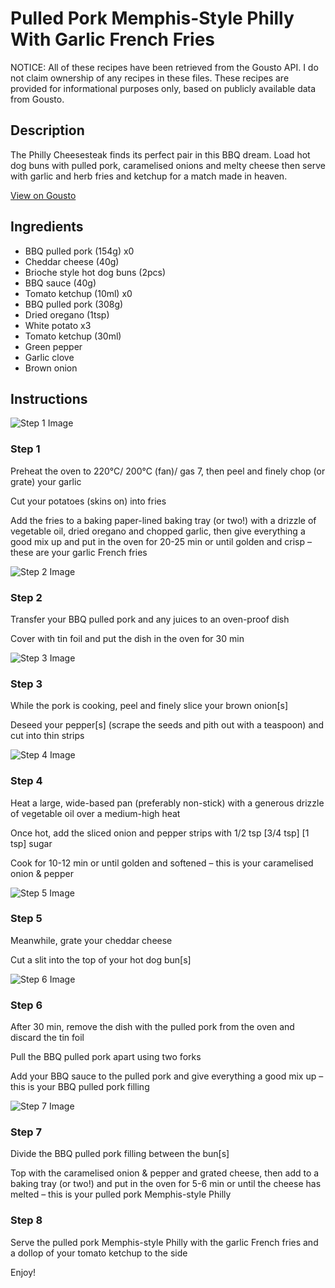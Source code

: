 # Pulled Pork Memphis-Style Philly With Garlic French Fries

NOTICE: All of these recipes have been retrieved from the Gousto API. I do not claim ownership of any recipes in these files. These recipes are provided for informational purposes only, based on publicly available data from Gousto.

## Description

The Philly Cheesesteak finds its perfect pair in this BBQ dream.  Load hot dog buns with pulled pork, caramelised onions and melty cheese then serve with garlic and herb fries and ketchup for a match made in heaven.

[View on Gousto](https://www.gousto.co.uk/recipes/cookbook/the-pulled-pork-memphis-philly-with-garlic-french-fries)

## Ingredients

- BBQ pulled pork (154g) x0
- Cheddar cheese (40g)
- Brioche style hot dog buns (2pcs)
- BBQ sauce (40g)
- Tomato ketchup (10ml) x0
- BBQ pulled pork (308g)
- Dried oregano (1tsp)
- White potato x3
- Tomato ketchup (30ml)
- Green pepper
- Garlic clove
- Brown onion

## Instructions

![Step 1 Image](https://production-media.gousto.co.uk/cms/recipe-step-image/step-1-1690987840743-x200.jpg)

### Step 1

Preheat the oven to 220°C/ 200°C (fan)/ gas 7, then peel and finely chop (or grate) your garlic

Cut your potatoes (skins on) into fries

Add the fries to a baking paper-lined baking tray (or two!) with a drizzle of vegetable oil, dried oregano and chopped garlic, then give everything a good mix up and put in the oven for 20-25 min or until golden and crisp – these are your garlic French fries

![Step 2 Image](https://production-media.gousto.co.uk/cms/recipe-step-image/step-2-1690987848341-x200.jpg)

### Step 2

Transfer your BBQ pulled pork and any juices to an oven-proof dish

Cover with tin foil and put the dish in the oven for 30 min

![Step 3 Image](https://production-media.gousto.co.uk/cms/recipe-step-image/step-3-1690987886590-x200.jpg)

### Step 3

While the pork is cooking, peel and finely slice your brown onion[s]

Deseed your pepper[s] (scrape the seeds and pith out with a teaspoon) and cut into thin strips

![Step 4 Image](https://production-media.gousto.co.uk/cms/recipe-step-image/step-4-1690989089504-x200.jpg)

### Step 4

Heat a large, wide-based pan (preferably non-stick) with a generous drizzle of vegetable oil over a medium-high heat

Once hot, add the sliced onion and pepper strips with 1/2 tsp <span class="text-purple">[3/4 tsp]</span> <span class="text-danger">[1 tsp] </span>sugar

Cook for 10-12 min or until golden and softened – this is your caramelised onion & pepper

![Step 5 Image](https://production-media.gousto.co.uk/cms/recipe-step-image/step-5-1690989104046-x200.jpg)

### Step 5

Meanwhile, grate your cheddar cheese

Cut a slit into the top of your hot dog bun[s]

![Step 6 Image](https://production-media.gousto.co.uk/cms/recipe-step-image/step-6-1690989938108-x200.jpg)

### Step 6

After 30 min, remove the dish with the pulled pork from the oven and discard the tin foil

Pull the BBQ pulled pork apart using two forks

Add your BBQ sauce to the pulled pork and give everything a good mix up –  this is your BBQ pulled pork filling

![Step 7 Image](https://production-media.gousto.co.uk/cms/recipe-step-image/step-7-1690989951819-x200.jpg)

### Step 7

Divide the BBQ pulled pork filling between the bun[s]

Top with the caramelised onion & pepper and grated cheese, then add to a baking tray (or two!) and put in the oven for 5-6 min or until the cheese has melted – this is your pulled pork Memphis-style Philly

### Step 8

Serve the pulled pork Memphis-style Philly with the garlic French fries and a dollop of your tomato ketchup to the side

Enjoy!

